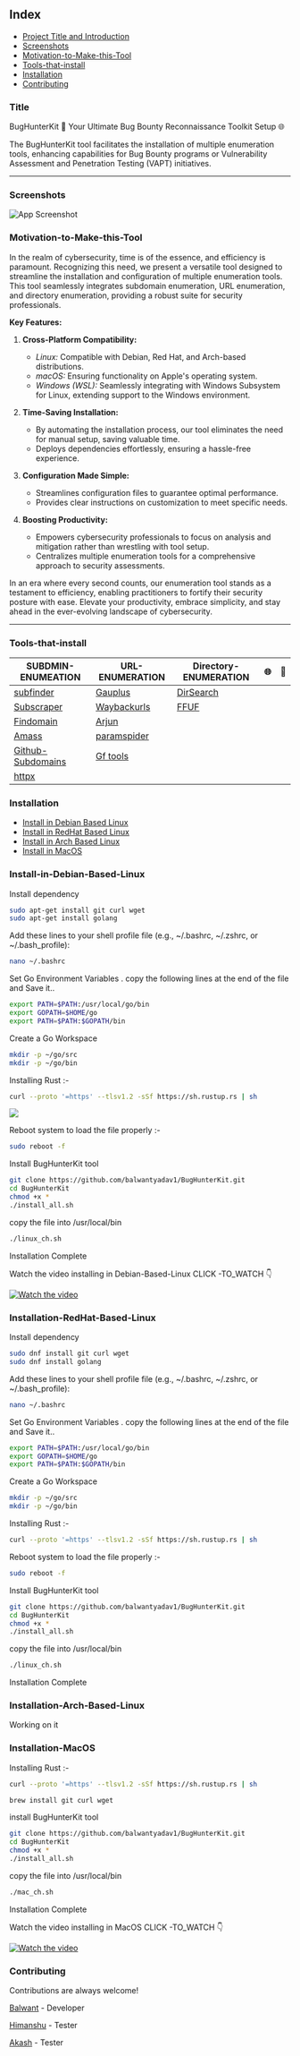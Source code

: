 
## Index

* [Project Title and Introduction](#Title)
* [Screenshots](#Screenshots)
* [Motivation-to-Make-this-Tool](#Motivation-to-Make-this-Tool)
* [Tools-that-install](#Tools-that-install)
* [Installation](#Installation)
* [Contributing](#Contributing)

### Title

BugHunterKit 
🚀 Your Ultimate Bug Bounty Reconnaissance Toolkit Setup 🌐

The BugHunterKit tool facilitates the installation of multiple enumeration tools, enhancing capabilities for Bug Bounty programs or Vulnerability Assessment and Penetration Testing (VAPT) initiatives.

____
### Screenshots

![App Screenshot](https://img.playbook.com/3N_q45wL0FA6IAmAoXKNHnDvxsDckOA5KacwHL2cwuU/Z3M6Ly9wbGF5Ym9v/ay1hc3NldHMtcHVi/bGljL2M0N2ViYzMy/LTE3YjYtNDM5ZC1h/ODM2LTNlZDE5ODlm/NTM5Ng)


### Motivation-to-Make-this-Tool


In the realm of cybersecurity, time is of the essence, and efficiency is paramount. Recognizing this need, we present a versatile tool designed to streamline the installation and configuration of multiple enumeration tools. This tool seamlessly integrates subdomain enumeration, URL enumeration, and directory enumeration, providing a robust suite for security professionals.

**Key Features:**

1. **Cross-Platform Compatibility:**
   - *Linux:* Compatible with Debian, Red Hat, and Arch-based distributions.
   - *macOS:* Ensuring functionality on Apple's operating system.
   - *Windows (WSL):* Seamlessly integrating with Windows Subsystem for Linux, extending support to the Windows environment.

2. **Time-Saving Installation:**
   - By automating the installation process, our tool eliminates the need for manual setup, saving valuable time.
   - Deploys dependencies effortlessly, ensuring a hassle-free experience.

3. **Configuration Made Simple:**
   - Streamlines configuration files to guarantee optimal performance.
   - Provides clear instructions on customization to meet specific needs.

4. **Boosting Productivity:**
   - Empowers cybersecurity professionals to focus on analysis and mitigation rather than wrestling with tool setup.
   - Centralizes multiple enumeration tools for a comprehensive approach to security assessments.

In an era where every second counts, our enumeration tool stands as a testament to efficiency, enabling practitioners to fortify their security posture with ease. Elevate your productivity, embrace simplicity, and stay ahead in the ever-evolving landscape of cybersecurity.

---

### Tools-that-install


SUBDMIN-ENUMEATION | URL-ENUMERATION | Directory-ENUMERATION | 🌐 | 🚀 |
|---|---|---|---|---|
| [subfinder](https://github.com/projectdiscovery/subfinder.git) | [Gauplus](https://github.com/bp0lr/gauplus.git) | [DirSearch](https://github.com/maurosoria/dirsearch.git) |
| [Subscraper](https://github.com/m8sec/subscraper.git) | [Waybackurls](https://github.com/tomnomnom/waybackurls.git)  | [FFUF](https://github.com/ffuf/ffuf.git) |
| [Findomain](https://github.com/Findomain/Findomain.git) | [Arjun](https://github.com/s0md3v/Arjun.git)  |
| [Amass](https://github.com/owasp-amass/amass.git) | [paramspider](https://github.com/devanshbatham/ParamSpider.git)  | 
| [Github-Subdomains](https://github.com/gwen001/github-subdomains.git) | [Gf tools](https://github.com/gogf/gf.git)  |
| [httpx](https://github.com/projectdiscovery/httpx.git) |   

### Installation

* [Install in Debian Based Linux](#Install-in-Debian-Based-Linux)
* [Install in RedHat Based Linux](#Installation-RedHat-Based-Linux)
* [Install in Arch Based Linux](#Installation-Arch-Based-Linux)
* [Install in MacOS](#Installation-MacOS)






### Install-in-Debian-Based-Linux

Install dependency

```bash
sudo apt-get install git curl wget
sudo apt-get install golang
```
Add these lines to your shell profile file (e.g., ~/.bashrc, ~/.zshrc, or ~/.bash_profile):
```bash
nano ~/.bashrc 
```
Set Go Environment Variables . copy the following lines at the end of the file and Save it..

```bash
export PATH=$PATH:/usr/local/go/bin
export GOPATH=$HOME/go
export PATH=$PATH:$GOPATH/bin
```
Create a Go Workspace
```bash
mkdir -p ~/go/src
mkdir -p ~/go/bin
```
Installing Rust :- 
```bash
curl --proto '=https' --tlsv1.2 -sSf https://sh.rustup.rs | sh
```
![](https://img.playbook.com/51c2YBFnKFWU1F2Lr3QLq2WlyTE9hdMN9SF3eWsPjss/Z3M6Ly9wbGF5Ym9v/ay1hc3NldHMtcHVi/bGljLzNmYzFjNmFh/LWQwZjMtNDhhMi1i/OTUyLWY5ZTJjZTIx/YzZjOA)

Reboot system to load the file properly :- 
```bash
sudo reboot -f
```
Install BugHunterKit tool
```bash
git clone https://github.com/balwantyadav1/BugHunterKit.git
cd BugHunterKit
chmod +x *
./install_all.sh 
```
copy the file into /usr/local/bin
```bash
./linux_ch.sh
```
Installation Complete

Watch the video installing in Debian-Based-Linux CLICK -TO_WATCH 👇

[![Watch the video](https://img.playbook.com/ceqlTBoUJYw-WXanjKMszwmLLDz7x0Gk8zwmE_ScziU/Z3M6Ly9wbGF5Ym9v/ay1hc3NldHMtcHVi/bGljL2Y1NmQ4OWJh/LWQzYTAtNDQzZi05/Y2RjLTc1M2ZmNDE4/MmY2MA)](https://youtu.be/93OnuC8kMmc)

### Installation-RedHat-Based-Linux 

Install dependency

```bash
sudo dnf install git curl wget
sudo dnf install golang 
```
Add these lines to your shell profile file (e.g., ~/.bashrc, ~/.zshrc, or ~/.bash_profile):
```bash
nano ~/.bashrc 
```
Set Go Environment Variables . copy the following lines at the end of the file and Save it..

```bash
export PATH=$PATH:/usr/local/go/bin
export GOPATH=$HOME/go
export PATH=$PATH:$GOPATH/bin
```
Create a Go Workspace
```bash
mkdir -p ~/go/src
mkdir -p ~/go/bin
```
Installing Rust :- 
```bash
curl --proto '=https' --tlsv1.2 -sSf https://sh.rustup.rs | sh
```


Reboot system to load the file properly :- 
```bash
sudo reboot -f
```
Install BugHunterKit tool
```bash
git clone https://github.com/balwantyadav1/BugHunterKit.git
cd BugHunterKit
chmod +x *
./install_all.sh 
```
copy the file into /usr/local/bin
```bash
./linux_ch.sh
```
Installation Complete

### Installation-Arch-Based-Linux 
Working on it 

### Installation-MacOS 
Installing Rust :- 
```bash
curl --proto '=https' --tlsv1.2 -sSf https://sh.rustup.rs | sh
```
```bash
brew install git curl wget
```
install BugHunterKit tool
```bash
git clone https://github.com/balwantyadav1/BugHunterKit.git
cd BugHunterKit
chmod +x *
./install_all.sh 
```
copy the file into /usr/local/bin
```bash
./mac_ch.sh
```
Installation Complete

Watch the video installing in MacOS CLICK -TO_WATCH 👇

[![Watch the video](https://img.playbook.com/BYS6t0SAEWVul9KEyJPmMZnD0DD7uXIDNuSr3uaXTZ8/Z3M6Ly9wbGF5Ym9v/ay1hc3NldHMtcHVi/bGljL2Y1NjQ2OWEy/LTM1ZDgtNGJmMi05/MGJiLTQzZDg3Mzlh/NzYzOA)](https://youtu.be/pHHNd5rXzVM)

### Contributing

Contributions are always welcome!


[Balwant](https://github.com/balwantyadav1)  - Developer

[Himanshu](https://github.com/Himanshu-sahare)  - Tester

[Akash](https://github.com/guru024)  - Tester